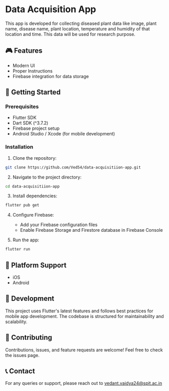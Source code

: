# Data Acquisition App

This app is developed for collecting diseased plant data like image, plant name, disease name, plant location, temperature and humidity of that location and time. This data will be used for research purpose.

## 🎮 Features

- Modern UI
- Proper Instructions
- Firebase integration for data storage

## 🚀 Getting Started

### Prerequisites

- Flutter SDK
- Dart SDK (^3.7.2)
- Firebase project setup
- Android Studio / Xcode (for mobile development)

### Installation

1. Clone the repository:
```bash
git clone https://github.com/Ved54/data-acquisitiion-app.git
```

2. Navigate to the project directory:
```bash
cd data-acquisitiion-app
```

3. Install dependencies:
```bash
flutter pub get
```

4. Configure Firebase:
   - Add your Firebase configuration files
   - Enable Firebase Storage and Firestore database in Firebase Console

5. Run the app:
```bash
flutter run
```

## 📱 Platform Support

- iOS
- Android

## 🔧 Development

This project uses Flutter's latest features and follows best practices for mobile app development. The codebase is structured for maintainability and scalability.

## 🤝 Contributing

Contributions, issues, and feature requests are welcome! Feel free to check the issues page.

## 📞 Contact

For any queries or support, please reach out to vedant.vaidya24@spit.ac.in